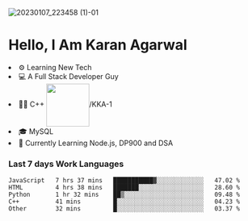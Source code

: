 ![20230107_223458 (1)-01](https://user-images.githubusercontent.com/85556603/212357966-4002f7aa-471b-4b3c-923d-f2b0d543cad5.jpeg)


<h1>Hello, I Am Karan Agarwal</h1>
<li>⚙ Learning New Tech</li>
<li>💻 A Full Stack Developer Guy</li>
<li>👨‍💻 C++ <img align="center" width="85" src="https://img.shields.io/badge/-LeetCode-FFA116?style=for-the-badge&logo=LeetCode&logoColor=black"/>/KKA-1</li> 
<li>🎓 MySQL 
<li>🙌 Currently Learning Node.js, DP900 and DSA</li>  
   
<h3>Last 7 days Work Languages </h3> 
     
<!--START_SECTION:waka-->

```text
JavaScript   7 hrs 37 mins   ███████████▓░░░░░░░░░░░░░   47.02 %
HTML         4 hrs 38 mins   ███████░░░░░░░░░░░░░░░░░░   28.60 %
Python       1 hr 32 mins    ██▒░░░░░░░░░░░░░░░░░░░░░░   09.48 %
C++          41 mins         █░░░░░░░░░░░░░░░░░░░░░░░░   04.23 %
Other        32 mins         █░░░░░░░░░░░░░░░░░░░░░░░░   03.37 %
```

<!--END_SECTION:waka-->
